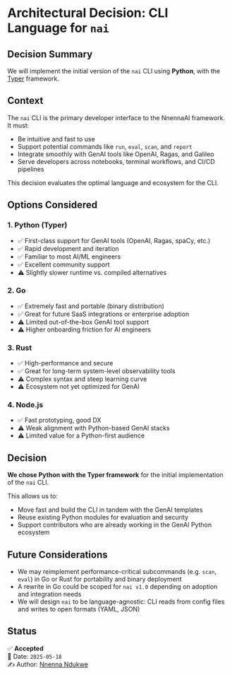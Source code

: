 # Architectural Decision: CLI Language for `nai`

## Decision Summary

We will implement the initial version of the `nai` CLI using **Python**, with the [Typer](https://typer.tiangolo.com) framework.

## Context

The `nai` CLI is the primary developer interface to the NnennaAI framework. It must:

- Be intuitive and fast to use
- Support potential commands like `run`, `eval`, `scan`, and `report`
- Integrate smoothly with GenAI tools like OpenAI, Ragas, and Galileo
- Serve developers across notebooks, terminal workflows, and CI/CD pipelines

This decision evaluates the optimal language and ecosystem for the CLI.

## Options Considered

### 1. Python (Typer)

- ✅ First-class support for GenAI tools (OpenAI, Ragas, spaCy, etc.)
- ✅ Rapid development and iteration
- ✅ Familiar to most AI/ML engineers
- ✅ Excellent community support
- ⚠️ Slightly slower runtime vs. compiled alternatives

### 2. Go

- ✅ Extremely fast and portable (binary distribution)
- ✅ Great for future SaaS integrations or enterprise adoption
- ⚠️ Limited out-of-the-box GenAI tool support
- ⚠️ Higher onboarding friction for AI engineers

### 3. Rust

- ✅ High-performance and secure
- ✅ Great for long-term system-level observability tools
- ⚠️ Complex syntax and steep learning curve
- ⚠️ Ecosystem not yet optimized for GenAI

### 4. Node.js

- ✅ Fast prototyping, good DX
- ⚠️ Weak alignment with Python-based GenAI stacks
- ⚠️ Limited value for a Python-first audience

## Decision

**We chose Python with the Typer framework** for the initial implementation of the `nai` CLI.

This allows us to:

- Move fast and build the CLI in tandem with the GenAI templates
- Reuse existing Python modules for evaluation and security
- Support contributors who are already working in the GenAI Python ecosystem

## Future Considerations

- We may reimplement performance-critical subcommands (e.g. `scan`, `eval`) in Go or Rust for portability and binary deployment
- A rewrite in Go could be scoped for `nai v1.0` depending on adoption and integration needs
- We will design `nai` to be language-agnostic: CLI reads from config files and writes to open formats (YAML, JSON)

## Status

✅ **Accepted**  
📅 Date: `2025-05-18`  
✍️ Author: [Nnenna Ndukwe](https://github.com/nnennandukwe/)
